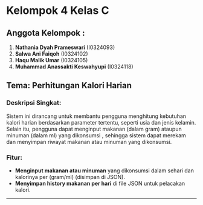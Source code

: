 # Kelompok 4 Kelas C  

## Anggota Kelompok :
1. **Nathania Dyah Prameswari** (I0324093)  
2. **Salwa Ani Faiqoh** (I0324102)  
3. **Haqu Malik Umar** (I0324105)  
4. **Muhammad Anassakti Keswahyupi** (I0324118)  

## Tema: Perhitungan Kalori Harian  

### Deskripsi Singkat:
Sistem ini dirancang untuk membantu pengguna menghitung kebutuhan kalori harian berdasarkan parameter tertentu, seperti usia dan jenis kelamin. Selain itu, pengguna dapat menginput makanan (dalam gram) ataupun minuman (dalam ml) yang dikonsumsi , sehingga sistem dapat merekam dan menyimpan riwayat makanan atau minuman yang dikonsumsi. 

### Fitur:
- **Menginput makanan atau minuman** yang dikonsumsi dalam sehari dan kalorinya per (gram/ml) (disimpan di JSON).  
- **Menyimpan history makanan per hari** di file JSON untuk pelacakan kalori.

---
